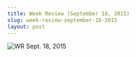 ```yaml
---
title: Week Review (September 18, 2015)
slug: week-review-september-18-2015
layout: post
---
```


![WR Sept. 18, 2015](/file_archive/WeekReviewSeptember18-2015 "Week Review (September 18, 2015)")
